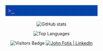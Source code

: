 <p align="center"><img src="https://github.com/john-fotis/john-fotis/blob/master/intro.gif?raw=true" width = 60%></p>

<p align="center"> <img src="https://github-readme-stats.vercel.app/api?username=john-fotis&custom_title=My Github Stats&count_private=true&show_icons=true&hide=prs,issues&theme=cobalt" alt="GitHub stats" width = 60% />

<p align="center"> <img src="https://github-readme-stats-john-fotis.vercel.app/api/top-langs/?username=john-fotis&layout=compact&theme=cobalt&langs_count=6&exclude_repo=john-fotis,john-fotis.github.io,Database-design-and-usage" alt="Top Languages" width = 60% />

<div align = "center">

  <span><img src="https://visitor-badge.glitch.me/badge?page_id=john-fotis.visitor-badge&left_color=grey&right_color=green&left_text=Visitors" alt = "Visitors Badge" /></span>
  <span>
    <a href="https://www.linkedin.com/in/john-fotis/?locale=en_US">
      <img alt="John Fotis | LinkedIn" width="20px" src="https://raw.githubusercontent.com/peterthehan/peterthehan/master/assets/linkedin.svg" />
    </a>
  </span>

</div>